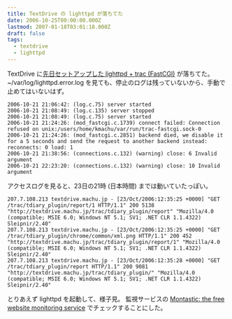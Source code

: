 ```yaml
---
title: TextDrive の lighttpd が落ちてた
date: 2006-10-25T00:00:00.000Z
lastmod: 2007-01-18T03:01:18.000Z
draft: false
tags:
  - textdrive
  - lighttpd
---
```


TextDrive に[先日セットアップした lighttpd + trac (FastCGI)](/posts/20061022/p01) が落ちてた。 \~/var/log/lighttpd.error.log を見ても、停止のログは残っていないから、手動で止めてはいないはず。

```
2006-10-21 21:06:42: (log.c.75) server started
2006-10-21 21:08:49: (log.c.135) server stopped
2006-10-21 21:08:49: (log.c.75) server started
2006-10-21 21:24:26: (mod_fastcgi.c.1739) connect failed: Connection refused on unix:/users/home/kmachu/var/run/trac-fastcgi.sock-0
2006-10-21 21:24:26: (mod_fastcgi.c.2851) backend died, we disable it for a 5 seconds and send the request to another backend instead: reconnects: 0 load: 1
2006-10-21 21:38:56: (connections.c.132) (warning) close: 6 Invalid argument
2006-10-21 22:23:20: (connections.c.132) (warning) close: 10 Invalid argument
```

アクセスログを見ると、23日の21時 (日本時間) までは動いていたっぽい。

```
207.7.108.213 textdrive.machu.jp - [23/Oct/2006:12:35:25 +0000] "GET /trac/tdiary_plugin/report/1 HTTP/1.1" 200 5138 "http://textdrive.machu.jp/trac/tdiary_plugin/report" "Mozilla/4.0 (compatible; MSIE 6.0; Windows NT 5.1; SV1; .NET CLR 1.1.4322) Sleipnir/2.40"
207.7.108.213 textdrive.machu.jp - [23/Oct/2006:12:35:25 +0000] "GET /trac/tdiary_plugin/chrome/common/xml.png HTTP/1.1" 200 452 "http://textdrive.machu.jp/trac/tdiary_plugin/report/1" "Mozilla/4.0 (compatible; MSIE 6.0; Windows NT 5.1; SV1; .NET CLR 1.1.4322) Sleipnir/2.40"
207.7.108.213 textdrive.machu.jp - [23/Oct/2006:12:35:28 +0000] "GET /trac/tdiary_plugin/report HTTP/1.1" 200 9081 "http://textdrive.machu.jp/trac/tdiary_plugin/" "Mozilla/4.0 (compatible; MSIE 6.0; Windows NT 5.1; SV1; .NET CLR 1.1.4322) Sleipnir/2.40"
```

とりあえず lighttpd を起動して、様子見。 監視サービスの [Montastic: the free website monitoring service](http://www.montastic.com/) でチェックすることにした。
